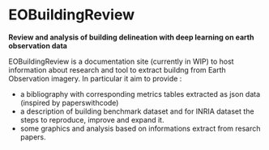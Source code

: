 # EOBuildingReview

**Review and analysis of building delineation with deep learning on earth observation data** 

EOBuildingReview is a documentation site (currently in WIP) to host information about research and tool to extract buildng from Earth Observation imagery. 
In particular it aim to provide :

  * a bibliography with corresponding metrics tables extracted as json data (inspired by paperswithcode)
  * a description of building benchmark dataset and for INRIA dataset the steps to reproduce, improve and expand it.
  * some graphics and analysis based on informations extract from resarch papers. 


```{tableofcontents}
```
